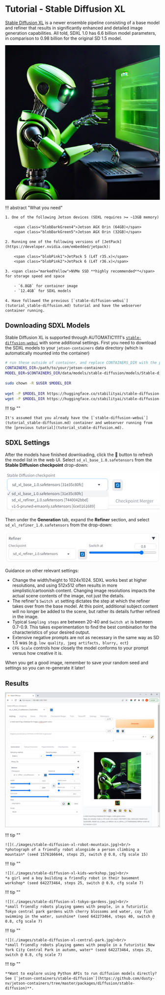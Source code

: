 # Tutorial - Stable Diffusion XL

[Stable Diffusion XL](https://huggingface.co/stabilityai/stable-diffusion-xl-base-1.0) is a newer ensemble pipeline consisting of a base model and refiner that results in significantly enhanced and detailed image generation capabilities.  All told, SDXL 1.0 has 6.6 billion model parameters, in comparison to 0.98 billion for the original SD 1.5 model.

![a robot searching a database for images, nvidia green colors](./images/stable-diffusion-xl-robot-terminal.jpg)

!!! abstract "What you need"

    1. One of the following Jetson devices (SDXL requires >= ~13GB memory)

        <span class="blobDarkGreen4">Jetson AGX Orin (64GB)</span>
        <span class="blobDarkGreen5">Jetson AGX Orin (32GB)</span>

    2. Running one of the following versions of [JetPack](https://developer.nvidia.com/embedded/jetpack):

        <span class="blobPink1">JetPack 5 (L4T r35.x)</span>
        <span class="blobPink2">JetPack 6 (L4T r36.x)</span>

    3. <span class="markedYellow">NVMe SSD **highly recommended**</span> for storage speed and space

        - `6.8GB` for container image
        - `12.4GB` for SDXL models
	   
    4. Have followed the previous [`stable-diffusion-webui`](tutorial_stable-diffusion.md) tutorial and have the webserver container running.

## Downloading SDXL Models
    
Stable Diffusion XL is supported through AUTOMATIC1111's [`stable-diffusion-webui`](tutorial_stable-diffusion.md) with some additional settings.  First you need to download the SDXL models to your `jetson-containers` data directory (which is automatically mounted into the container)
    
```bash
# run these outside of container, and replace CONTAINERS_DIR with the path to the jetson-containers repo on your device
CONTAINERS_DIR=/path/to/your/jetson-containers
MODEL_DIR=$CONTAINERS_DIR/data/models/stable-diffusion/models/Stable-diffusion/

sudo chown -R $USER $MODEL_DIR

wget -P $MODEL_DIR https://huggingface.co/stabilityai/stable-diffusion-xl-base-1.0/resolve/main/sd_xl_base_1.0.safetensors
wget -P $MODEL_DIR https://huggingface.co/stabilityai/stable-diffusion-xl-refiner-1.0/resolve/main/sd_xl_refiner_1.0.safetensors
```

!!! tip ""

    It's assumed that you already have the [`stable-diffusion-webui`](tutorial_stable-diffusion.md) container and webserver running from the [previous tutorial](tutorial_stable-diffusion.md).

## SDXL Settings

After the models have finished downloading, click the 🔄 button to refresh the model list in the web UI.  Select `sd_xl_base_1.0.safetensors` from the **Stable Diffusion checkpoint** drop-down:

![](./images/stable-diffusion-xl-model-select.jpg)

Then under the **Generation** tab, expand the **Refiner** section, and select `sd_xl_refiner_1.0.safetensors` from the drop-down:

![](./images/stable-diffusion-xl-refiner-settings.jpg)

Guidance on other relevant settings:

* Change the width/height to 1024x1024.  SDXL works best at higher resolutions, and using 512x512 often results in more simplistic/cartoonish content.  Changing image resolutions impacts the actual scene contents of the image, not just the details.
* The refiner's `Switch at` setting dictates the step at which the refiner takes over from the base model.  At this point, additional subject content will no longer be added to the scene, but rather its details further refined in the image.
* Typical `Sampling steps` are between 20-40 and `Switch at` is between 0.7-0.9.  This takes experimentation to find the best combination for the characteristics of your desired output.
* Extensive negative prompts are not as necessary in the same way as SD 1.5 was (e.g. `low quality, jpeg artifacts, blurry, ect`)
* `CFG Scale` controls how closely the model conforms to your prompt versus how creative it is.
    
When you get a good image, remember to save your random seed and settings so you can re-generate it later!

## Results

![](./images/stable-diffusion-xl-robot-generation.jpg)

!!! tip ""

    ![](./images/stable-diffusion-xl-robot-mountain.jpg)<br/>
    *photograph of a friendly robot alongside a person climbing a mountain* (seed 1576166644, steps 25, switch @ 0.8, cfg scale 15)
    
!!! tip ""

    ![](./images/stable-diffusion-xl-kids-workshop.jpg)<br/>
    *a girl and a boy building a friendly robot in their basement workshop* (seed 642273464, steps 25, switch @ 0.9, cfg scale 7)

!!! tip ""

    ![](./images/stable-diffusion-xl-tokyo-gardens.jpg)<br/>
    *small friendly robots playing games with people, in a futuristic Tokyo central park gardens with cherry blossoms and water, coy fish swimming in the water, sunshine* (seed 642273464, steps 40, switch @ 0.8, cfg scale 7)

!!! tip ""

    ![](./images/stable-diffusion-xl-central-park.jpg)<br/>
    *small friendly robots playing games with people in a futuristic New York City Central Park in autumn, water* (seed 642273464, steps 25, switch @ 0.8, cfg scale 7)
        
!!! tip ""

    **Want to explore using Python APIs to run diffusion models directly? See [`jetson-containers/stable-diffusion`](https://github.com/dusty-nv/jetson-containers/tree/master/packages/diffusion/stable-diffusion)**.